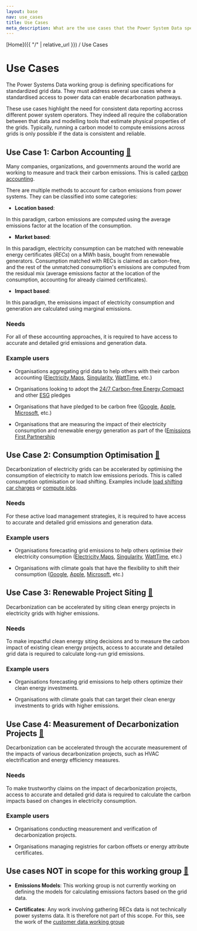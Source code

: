 ```yaml
---
layout: base
nav: use_cases
title: Use Cases
meta_description: What are the use cases that the Power System Data specifications are trying to address?
---
```

[Home]({{ "/" | relative_url }}) / Use Cases

# Use Cases

The Power Systems Data working group is defining specifications for standardized grid data. They must address several use cases where a standardised access to power data can enable decarbonation pathways.

These use cases highlight the need for consistent data reporting accross different power system operators. They indeed all require the collaboration between that data and modelling tools that estimate physical properties of the grids. Typically, running a carbon model to compute emissions across grids is only possible if the data is consistent and reliable.

## Use Case 1: Carbon Accounting <a id="use-case-carbon-accounting" href="#use-case-carbon-accounting" class="permalink">🔗</a>

Many companies, organizations, and governments around the world are working to measure and track their carbon emissions. This is called
[carbon accounting](https://en.wikipedia.org/wiki/Carbon_accounting).

There are multiple methods to account for carbon emissions from power systems.
They can be classified into some categories:

* __Location based__:

In this paradigm, carbon emissions are computed using the average emissions factor at the location of the consumption.

* __Market based__:

In this paradigm, electricity consumption can be matched with renewable energy certificates (_RECs_) on a MWh basis, bought from renewable generators. Consumption matched with RECs is claimed as carbon-free, and the rest of the unmatched consumption's emissions are computed from the residual mix (average emissions factor at the location of the consumption, accounting for already claimed certificates).

* __Impact based__:

In this paradigm, the emissions impact of electricity consumption and generation are calculated using marginal emissions. 

### Needs

For all of these accounting approaches, it is required to have access to accurate and detailed grid emissions and generation data.

### Example users

* Organisations aggregating grid data to help others with their carbon accounting ([Electricity Maps](https://www.electricitymaps.com/guides/accounting-guide), [Singularity](https://singularity.energy/), [WattTime](https://www.watttime.org/), etc.)

* Organisations looking to adopt the [24/7 Carbon-free Energy Compact](https://gocarbonfree247.com/) and other [ESG](https://en.wikipedia.org/wiki/Environmental%2C_social_and_corporate_governance) pledges

* Organisations that have pledged to be carbon free ([Google](https://www.google.com/about/datacenters/cleanenergy/), [Apple](https://www.apple.com/newsroom/2020/07/apple-commits-to-be-100-percent-carbon-neutral-for-its-supply-chain-and-products-by-2030/), [Microsoft](https://www.microsoft.com/en-us/corporate-responsibility/sustainability/operations), etc.)

* Organisations that are measuring the impact of their electricity consumption and renewable energy generation as part of the ([Emissions First Partnership](https://www.emissionsfirst.com/)


## Use Case 2: Consumption Optimisation <a id="use-case-consumption-optimisation" href="#use-case-consumption-optimisation" class="permalink">🔗</a>

Decarbonization of electricity grids can be accelerated by optimising the consumption of electricity to match low emissions periods. This is called consumption optimisation or load shifting.  Examples include [load shifting car charges](https://evcharging.enelx.com/products/juicenet-green) or [compute jobs](https://blog.google/inside-google/infrastructure/data-centers-work-harder-sun-shines-wind-blows/).

### Needs

For these active load management strategies, it is required to have access to accurate and detailed grid emissions and generation data.

### Example users

* Organisations forecasting grid emissions to help others optimise their electricity consumption ([Electricity Maps](https://www.electricitymaps.com/guides/accounting-guide), [Singularity](https://singularity.energy/), [WattTime](https://www.watttime.org/), etc.)

* Organisations with climate goals that have the flexibility to shift their consumption ([Google](https://www.google.com/about/datacenters/cleanenergy/), [Apple](https://www.apple.com/newsroom/2020/07/apple-commits-to-be-100-percent-carbon-neutral-for-its-supply-chain-and-products-by-2030/), [Microsoft](https://www.microsoft.com/en-us/corporate-responsibility/sustainability/operations), etc.)

## Use Case 3: Renewable Project Siting <a id="use-case-renewable-siting" href="#use-case-renewable-siting" class="permalink">🔗</a>

Decarbonization can be accelerated by siting clean energy projects in electricity grids with higher emissions. 

### Needs

To make impactful clean energy siting decisions and to measure the carbon impact of existing clean energy projects, access to accurate and detailed grid data is required to calculate long-run grid emissions.

### Example users

* Organisations forecasting grid emissions to help others optimize their clean energy investments.

* Organisations with climate goals that can target their clean energy investments to grids with higher emissions.

## Use Case 4: Measurement of Decarbonization Projects <a id="use-case-decarb-projects" href="#use-case-decarb-projects" class="permalink">🔗</a>

Decarbonization can be accelerated through the accurate measurement of the impacts of various decarbonization projects, such as HVAC electrification and energy efficiency measures.  

### Needs

To make trustworthy claims on the impact of decarbonization projects, access to accurate and detailed grid data is required to calculate the carbon impacts based on changes in electricity consumption. 

### Example users

* Organisations conducting measurement and verification of decarbonization projects.

* Organisations managing registries for carbon offsets or energy attribute certificates.

## Use cases NOT in scope for this working group <a id="not-in-scope" href="#not-in-scope" class="permalink">🔗</a>

* __Emissions Models__: This working group is not currently working on defining the models for calculating emissions factors based on the grid data. 

* __Certificates__: Any work involving gathering RECs data is not technically power systems data. It is therefore not part of this scope. For this, see the work of the [customer data working group](https://customerdata.carbondataspec.org/)
